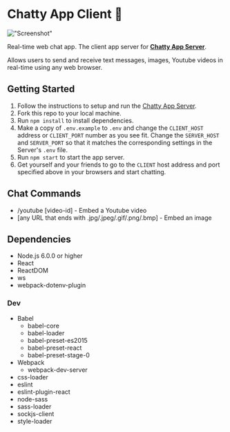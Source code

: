 # Chatty App Client 💬

!["Screenshot"](https://github.com/mstop4/chatty-client/blob/master/doc/chatty_screen.png)

Real-time web chat app. The client app server for **[Chatty App Server](https://github.com/mstop4/chatty-server)**.

Allows users to send and receive text messages, images, Youtube videos in real-time using any web browser.

## Getting Started

1. Follow the instructions to setup and run the [Chatty App Server](https://github.com/mstop4/chatty-server).
2. Fork this repo to your local machine.
3. Run `npm install` to install dependencies.
4. Make a copy of  `.env.example` to `.env` and change the `CLIENT_HOST` address or `CLIENT_PORT` number as you see fit. Change the `SERVER_HOST` and `SERVER_PORT` so that it matches the corresponding settings in the Server's `.env` file.
4. Run `npm start` to start the app server.
5. Get yourself and your friends to go to the `CLIENT` host address and port specified above in your browsers and start chatting.

## Chat Commands

* /youtube [video-id] - Embed a Youtube video
* [any URL that ends with .jpg/.jpeg/.gif/.png/.bmp] - Embed an image

## Dependencies

* Node.js 6.0.0 or higher
* React
* ReactDOM
* ws
* webpack-dotenv-plugin

### Dev

* Babel
  * babel-core
  * babel-loader
  * babel-preset-es2015
  * babel-preset-react
  * babel-preset-stage-0
* Webpack
  * webpack-dev-server
* css-loader
* eslint
* eslint-plugin-react
* node-sass
* sass-loader
* sockjs-client
* style-loader
